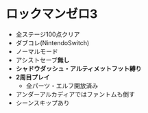 # ロックマンゼロ3

- 全ステージ100点クリア
- ダブコレ(NintendoSwitch)
- ノーマルモード
- アシストセーブ**無し**
- **シャドウダッシュ・アルティメットフット縛り**
- **2周目プレイ**
    - 全パーツ・エルフ開放済み
- アンダーアルカディアではファントムも倒す
- シーンスキップあり
